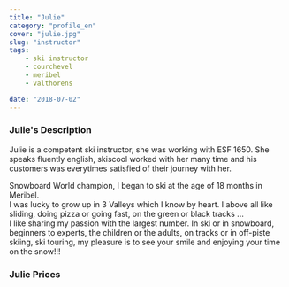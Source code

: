 ```yaml
---
title: "Julie"
category: "profile_en"
cover: "julie.jpg"
slug: "instructor"
tags:
    - ski instructor
    - courchevel
    - meribel
    - valthorens

date: "2018-07-02"
---
```


### Julie's Description
Julie is a competent ski instructor, she was working with ESF 1650. She speaks fluently english, skiscool worked with her many time and his customers was everytimes satisfied of their journey with her.

Snowboard World champion, I began to ski at the age of 18 months in Meribel.  
I was lucky to grow up in 3 Valleys which I know by heart. I above all like sliding, doing pizza or going fast, on the green or black tracks ...  
I like sharing my passion with the largest number. In ski or in snowboard, beginners to experts, the children or the adults, on tracks or in off-piste skiing, ski touring, my pleasure is to see your smile and enjoying your time on the snow!!!

### Julie Prices
